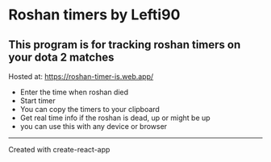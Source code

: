 # Roshan timers by Lefti90
## This program is for tracking roshan timers on your dota 2 matches
Hosted at: https://roshan-timer-is.web.app/
  - Enter the time when roshan died
  - Start timer
  - You can copy the timers to your clipboard
  - Get real time info if the roshan is dead, up or might be up
  - you can use this with any device or browser
---
Created with create-react-app